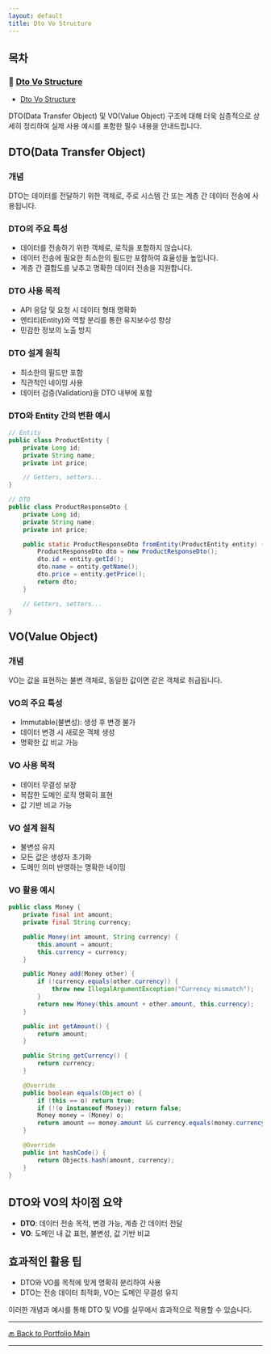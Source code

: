 ```yaml
---
layout: default
title: Dto Vo Structure
---
```


## 목차

### 🔗 [Dto Vo Structure](/study/api-design/)

- [Dto Vo Structure](/study/api-design/dto-vo-structure)

DTO(Data Transfer Object) 및 VO(Value Object) 구조에 대해 더욱 심층적으로 상세히 정리하여 실제 사용 예시를 포함한 필수 내용을 안내드립니다.

## DTO(Data Transfer Object)

### 개념
DTO는 데이터를 전달하기 위한 객체로, 주로 시스템 간 또는 계층 간 데이터 전송에 사용됩니다.

### DTO의 주요 특성
- 데이터를 전송하기 위한 객체로, 로직을 포함하지 않습니다.
- 데이터 전송에 필요한 최소한의 필드만 포함하여 효율성을 높입니다.
- 계층 간 결합도를 낮추고 명확한 데이터 전송을 지원합니다.

### DTO 사용 목적
- API 응답 및 요청 시 데이터 형태 명확화
- 엔티티(Entity)와 역할 분리를 통한 유지보수성 향상
- 민감한 정보의 노출 방지

### DTO 설계 원칙
- 최소한의 필드만 포함
- 직관적인 네이밍 사용
- 데이터 검증(Validation)을 DTO 내부에 포함

### DTO와 Entity 간의 변환 예시

```java
// Entity
public class ProductEntity {
    private Long id;
    private String name;
    private int price;

    // Getters, setters...
}

// DTO
public class ProductResponseDto {
    private Long id;
    private String name;
    private int price;

    public static ProductResponseDto fromEntity(ProductEntity entity) {
        ProductResponseDto dto = new ProductResponseDto();
        dto.id = entity.getId();
        dto.name = entity.getName();
        dto.price = entity.getPrice();
        return dto;
    }

    // Getters, setters...
}
```

## VO(Value Object)

### 개념
VO는 값을 표현하는 불변 객체로, 동일한 값이면 같은 객체로 취급됩니다.

### VO의 주요 특성
- Immutable(불변성): 생성 후 변경 불가
- 데이터 변경 시 새로운 객체 생성
- 명확한 값 비교 가능

### VO 사용 목적
- 데이터 무결성 보장
- 복잡한 도메인 로직 명확히 표현
- 값 기반 비교 가능

### VO 설계 원칙
- 불변성 유지
- 모든 값은 생성자 초기화
- 도메인 의미 반영하는 명확한 네이밍

### VO 활용 예시

```java
public class Money {
    private final int amount;
    private final String currency;

    public Money(int amount, String currency) {
        this.amount = amount;
        this.currency = currency;
    }

    public Money add(Money other) {
        if (!currency.equals(other.currency)) {
            throw new IllegalArgumentException("Currency mismatch");
        }
        return new Money(this.amount + other.amount, this.currency);
    }

    public int getAmount() {
        return amount;
    }

    public String getCurrency() {
        return currency;
    }

    @Override
    public boolean equals(Object o) {
        if (this == o) return true;
        if (!(o instanceof Money)) return false;
        Money money = (Money) o;
        return amount == money.amount && currency.equals(money.currency);
    }

    @Override
    public int hashCode() {
        return Objects.hash(amount, currency);
    }
}
```

## DTO와 VO의 차이점 요약
- **DTO**: 데이터 전송 목적, 변경 가능, 계층 간 데이터 전달
- **VO**: 도메인 내 값 표현, 불변성, 값 기반 비교

## 효과적인 활용 팁
- DTO와 VO를 목적에 맞게 명확히 분리하여 사용
- DTO는 전송 데이터 최적화, VO는 도메인 무결성 유지

이러한 개념과 예시를 통해 DTO 및 VO를 실무에서 효과적으로 적용할 수 있습니다.








  
---
[🔙 Back to Portfolio Main](../index.md)

---



